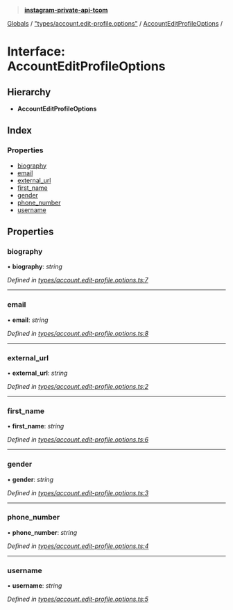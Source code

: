 > **[instagram-private-api-tcom](../README.md)**

[Globals](../README.md) / ["types/account.edit-profile.options"](../modules/_types_account_edit_profile_options_.md) / [AccountEditProfileOptions](_types_account_edit_profile_options_.accounteditprofileoptions.md) /

# Interface: AccountEditProfileOptions

## Hierarchy

* **AccountEditProfileOptions**

## Index

### Properties

* [biography](_types_account_edit_profile_options_.accounteditprofileoptions.md#biography)
* [email](_types_account_edit_profile_options_.accounteditprofileoptions.md#email)
* [external_url](_types_account_edit_profile_options_.accounteditprofileoptions.md#external_url)
* [first_name](_types_account_edit_profile_options_.accounteditprofileoptions.md#first_name)
* [gender](_types_account_edit_profile_options_.accounteditprofileoptions.md#gender)
* [phone_number](_types_account_edit_profile_options_.accounteditprofileoptions.md#phone_number)
* [username](_types_account_edit_profile_options_.accounteditprofileoptions.md#username)

## Properties

###  biography

• **biography**: *string*

*Defined in [types/account.edit-profile.options.ts:7](https://github.com/cuonglnhust/instagram-private-api-tcom/blob/3e16058/src/types/account.edit-profile.options.ts#L7)*

___

###  email

• **email**: *string*

*Defined in [types/account.edit-profile.options.ts:8](https://github.com/cuonglnhust/instagram-private-api-tcom/blob/3e16058/src/types/account.edit-profile.options.ts#L8)*

___

###  external_url

• **external_url**: *string*

*Defined in [types/account.edit-profile.options.ts:2](https://github.com/cuonglnhust/instagram-private-api-tcom/blob/3e16058/src/types/account.edit-profile.options.ts#L2)*

___

###  first_name

• **first_name**: *string*

*Defined in [types/account.edit-profile.options.ts:6](https://github.com/cuonglnhust/instagram-private-api-tcom/blob/3e16058/src/types/account.edit-profile.options.ts#L6)*

___

###  gender

• **gender**: *string*

*Defined in [types/account.edit-profile.options.ts:3](https://github.com/cuonglnhust/instagram-private-api-tcom/blob/3e16058/src/types/account.edit-profile.options.ts#L3)*

___

###  phone_number

• **phone_number**: *string*

*Defined in [types/account.edit-profile.options.ts:4](https://github.com/cuonglnhust/instagram-private-api-tcom/blob/3e16058/src/types/account.edit-profile.options.ts#L4)*

___

###  username

• **username**: *string*

*Defined in [types/account.edit-profile.options.ts:5](https://github.com/cuonglnhust/instagram-private-api-tcom/blob/3e16058/src/types/account.edit-profile.options.ts#L5)*